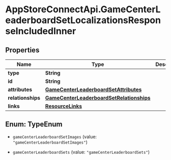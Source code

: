 # AppStoreConnectApi.GameCenterLeaderboardSetLocalizationsResponseIncludedInner

## Properties

Name | Type | Description | Notes
------------ | ------------- | ------------- | -------------
**type** | **String** |  | 
**id** | **String** |  | 
**attributes** | [**GameCenterLeaderboardSetAttributes**](GameCenterLeaderboardSetAttributes.md) |  | [optional] 
**relationships** | [**GameCenterLeaderboardSetRelationships**](GameCenterLeaderboardSetRelationships.md) |  | [optional] 
**links** | [**ResourceLinks**](ResourceLinks.md) |  | [optional] 



## Enum: TypeEnum


* `gameCenterLeaderboardSetImages` (value: `"gameCenterLeaderboardSetImages"`)

* `gameCenterLeaderboardSets` (value: `"gameCenterLeaderboardSets"`)




